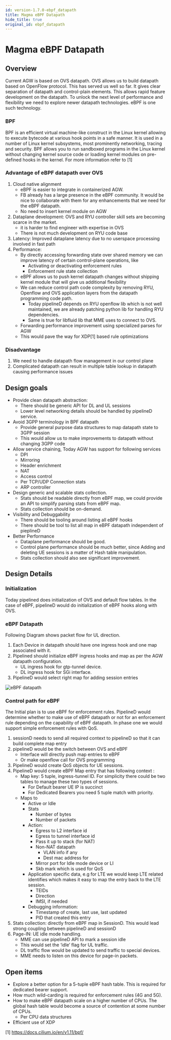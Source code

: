 ```yaml
---
id: version-1.7.0-ebpf_datapath
title: Magma eBPF Datapath
hide_title: true
original_id: ebpf_datapath
---
```

# Magma eBPF Datapath

## Overview

Current AGW is based on OVS datapath. OVS allows us to build datapath based on OpenFlow protocol. This has served us well so far. It gives clear separation of datapath and control-plain elements. This allows rapid feature development on the datapath.
To unlock the next level of performance and flexibility we need to explore newer datapath technologies. eBPF is one such technology.

### BPF

BPF is an efficient virtual machine-like construct in the Linux kernel allowing to execute bytecode at various hook points in a safe manner. It is used in a number of Linux kernel subsystems, most prominently networking, tracing and security. BPF allows you to run sandboxed programs in the Linux kernel without changing kernel source code or loading kernel modules on pre-defined hooks in the kernel. For more information refer to [1]

### Advantage of eBPF datapath over OVS

1. Cloud native alignment
    - eBPF is easier to integrate in containerized AGW.
    - FB already has a large presence in the eBPF community. It would be nice to collaborate with them for any enhancements that we need for the eBPF datapath.
    - No need to insert kernel module on AGW
2. Dataplane development: OVS and RYU controller skill sets are becoming scarce in the market.
    - it is harder to find engineer with expertise in OVS
    - There is not much development on RYU code base
3. Latency: Improved dataplane latency due to no userspace processing involved in fast path
4. Performance:
    - By directly accessing forwarding state over shared memory we can improve latency of certain control-plane operations, like
        - Activating or deactivating enforcement rules
        - Enforcement rule state collection
    - eBPF allows us to push kernel datapath changes without shipping kernel module that will give us additional flexibility
    - We can reduce control path code complexity by removing RYU, Openflow and OVS application layers from the datapath programming code path.
        - Today pipelineD depends on RYU openflow lib which is not well maintained, we are already patching python lib for handling RYU dependencies.
        - Same is true for libfluid lib that MME uses to connect to OVS.
    - Forwarding performance improvement using specialized parses for AGW
    - This would pave the way for XDP[1] based rule optimizations

### Disadvantage

1. We need to handle datapath flow management in our control plane
2. Complicated datapath can result in multiple table lookup in datapath causing performance issues

## Design goals

- Provide clean datapath abstraction:
    - There should be generic API for DL and UL sessions
    - Lower level networking details should be handled by pipelineD service.
- Avoid 3GPP terminology in BPF datapath
    - Provide general purpose data structures to map datapath state to 3GPP session
    - This would allow us to make improvements to datapath without changing 3GPP code
- Allow service chaining, Today AGW has support for following services
    - DPI
    - Mirroring
    - Header enrichment
    - NAT
    - Access control
    - Per TCP/UDP Connection stats
    - ARP controller
- Design generic and scalable stats collection.
    - Stats should be readable directly from eBPF map, we could provide an API to simplify parsing stats from eBPF map.
    - Stats collection should be on-demand.
- Visibility and Debuggability
    - There should be tooling around listing all eBPF hooks
    - There should be tool to list all map in eBPF datapath independent of pieplineD
- Better Performance
    - Dataplane performance should be good.
    - Control plane performance should be much better, since Adding and deleting UE sessions is a matter of Hash table manipulation.
    - Stats collection should also see significant improvement.

## Design Details

### Initialization

Today pipelined does initialization of OVS and default flow tables. In the case of eBPF, pipelineD would do initialization of eBPF hooks along with OVS.

### eBPF Datapath

Following Diagram shows packet flow for UL direction.

1. Each Device in datapath should have one ingress hook and one map associated with it.
2. Pipelined should initialize eBPF ingress hooks and map as per the AGW datapath configuration.
    - UL ingress hook for gtp-tunnel device.
    - DL ingress hook for SGi interface.
3. PipelineD would select right map for adding session entries

![eBPF datapath](ebpf-dp1.png)

### Control path for eBPF

The Initial plan is to use eBPF for enforcement rules. PipelineD would determine whether to make use of eBPF datapath or not for an enforcement rule depending on the capability of eBPF datapath. In phase one we would support simple enforcement rules with QoS.

1. sessionD needs to send all required context to pipelineD so that it can build complete map entry
2. pipelineD would be the switch between OVS and eBPF
    - Interface will directly push map entries to eBPF
    - Or make openflow call for OVS programming
3. PipelineD would create QoS objects for UE sessions.
4. PipelineD would create eBPF Map entry that has following context :
    - Map key: 5 tuple, ingress-tunnel ID. For simplicity there could be two tables to manage these two types of sessions.
        - For Default bearer UE IP is succinct
        - For Dedicated Bearers you need 5 tuple match with priority.
    - Maps to
        - Active or Idle
        - Stats
            - Number of bytes
            - Number of packets
        - Action:
            - Egress to L2 interface id
            - Egress to tunnel interface id
            - Pass it up to stack (for NAT)
            - Non-NAT datapath
                - VLAN info if any
                - Dest mac address for
            - Mirror port for Idle mode device or LI
            - Skb mark which is used for QoS
        - Application specific data, e.g for LTE we would keep LTE related identifies which makes it easy to map the entry back to the LTE session.
            - TEIDs
            - Direction
            - IMSI, if needed
        - Debugging information:
            - Timestamp of create, last use, last updated
            - PID that created this entry
5. Stats collection: directly from eBPF map in SessionD. This would lead strong coupling between pipelineD and sessionD
6. Page-IN: UE idle mode handling.
    - MME can use pipelineD API to mark a session idle
    - This would set the ‘idle’ flag for UL traffic.
    - DL traffic flow would be updated to send traffic to special devices.
    - MME needs to listen on this device for page-in packets.

## Open items

- Explore a better option for a 5-tuple eBPF hash table. This is required for dedicated bearer support.
- How much wild-carding is required for enforcement rules (4G and 5G).
- How to make eBPF datapath scale on a higher number of CPUs. The global hash table would become a source of contention at some number of CPUs.
    - Per CPU data structures
- Efficient use of XDP

[1] <https://docs.cilium.io/en/v1.11/bpf/>
